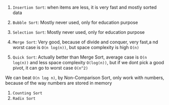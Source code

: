1. `Insertion Sort`:
   when items are less, it is very fast and mostly sorted data

2. `Bubble Sort`:
   Mostly never used, only for education purpose

3. `Selection Sort`:
   Mostly never used, only for education purpose

4. `Merge Sort`:
   Very good, because of divide and conquer, very fast,a nd worst case is `O(n log(n))`, but space complexity is high `O(n)`

5. `Quick Sort`:
   Actually better than Merge Sort, average case is `O(n log(n))` and less space complexity `O(log(n))`, but if we dont pick a good pivot, it can go to worst case `O(n^2)`

We can beat `O(n log n)`, by Non-Comparison Sort, only work with numbers, because of the way numbers are stored in memory

1.  `Counting Sort`
2.  `Radix Sort`
